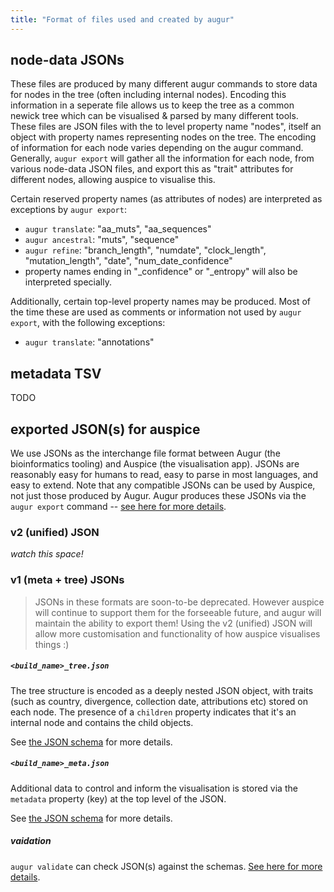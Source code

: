 ```yaml
---
title: "Format of files used and created by augur"
---
```


## node-data JSONs

These files are produced by many different augur commands to store data for nodes in the tree (often including internal nodes).
Encoding this information in a seperate file allows us to keep the tree as a common newick tree which can be visualised & parsed by many different tools.
These files are JSON files with the to level property name "nodes", itself an object with property names representing nodes on the tree.
The encoding of information for each node varies depending on the augur command.
Generally, `augur export` will gather all the information for each node, from various node-data JSON files, and export this as "trait" attributes for different nodes, allowing auspice to visualise this.

Certain reserved property names (as attributes of nodes) are interpreted as exceptions by `augur export`:
* `augur translate`: "aa_muts", "aa_sequences"
* `augur ancestral`: "muts", "sequence"
* `augur refine`: "branch_length", "numdate", "clock_length", "mutation_length", "date", "num_date_confidence"
* property names ending in "_confidence" or "_entropy" will also be interpreted specially.


Additionally, certain top-level property names may be produced.
Most of the time these are used as comments or information not used by `augur export`, with the following exceptions:
* `augur translate`: "annotations"

## metadata TSV

TODO

## exported JSON(s) for auspice

We use JSONs as the interchange file format between Augur (the bioinformatics tooling) and Auspice (the visualisation app).
JSONs are reasonably easy for humans to read, easy to parse in most languages, and easy to extend.
Note that any compatible JSONs can be used by Auspice, not just those produced by Augur.
Augur produces these JSONs via the `augur export` command -- [see here for more details](augur-commands). 

### v2 (unified) JSON
_watch this space!_


### v1 (meta + tree) JSONs

> JSONs in these formats are soon-to-be deprecated.
However auspice will continue to support them for the forseeable future, and augur will maintain the ability to export them!
Using the v2 (unified) JSON will allow more customisation and functionality of how auspice visualises things :)


##### `<build_name>_tree.json`

The tree structure is encoded as a deeply nested JSON object, with traits (such as country, divergence, collection date, attributions etc) stored on each node.
The presence of a `children` property indicates that it's an internal node and contains the child objects.

See [the JSON schema](https://github.com/nextstrain/augur/blob/master/augur/data/schema_tree.json) for more details.

##### `<build_name>_meta.json`
Additional data to control and inform the visualisation is stored via the `metadata` property (key) at the top level of the JSON.

See [the JSON schema](https://github.com/nextstrain/augur/blob/master/augur/data/schema_meta.json) for more details.

##### vaidation
`augur validate` can check JSON(s) against the schemas. [See here for more details](augur-commands).

